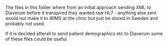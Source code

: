 The files in this folder where from an initial approach sending XML to Diaverum
before it transpired they wanted raw HL7 - anything else sent would not make it
to iRIMS at the clinic but just be stored in Sweden and probably not used.

If it is decided afterall to send patient demographics etc to Diaverum
some of these files could be useful.
